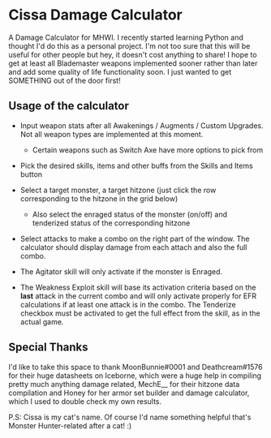 # Cissa Damage Calculator

A Damage Calculator for MHWI. I recently started learning Python and thought I'd do this as a personal project. I'm not too sure that this will be useful for other people but hey, it doesn't cost anything to share! I hope to get at least all Blademaster weapons implemented sooner rather than later and add some quality of life functionality soon. I just wanted to get SOMETHING out of the door first!

## Usage of the calculator

* Input weapon stats after all Awakenings / Augments / Custom Upgrades. Not all weapon types are implemented at this moment.
    * Certain weapons such as Switch Axe have more options to pick from

* Pick the desired skills, items and other buffs from the Skills and Items button

* Select a target monster, a target hitzone (just click the row corresponding to the hitzone in the grid below)
    * Also select the enraged status of the monster (on/off) and tenderized status of the corresponding hitzone

* Select attacks to make a combo on the right part of the window. The calculator should display damage from each attach and also the full combo.

* The Agitator skill will only activate if the monster is Enraged.

* The Weakness Exploit skill will base its activation criteria based on the **last** attack in the current combo and will only activate properly for EFR calculations if at least one attack is in the combo. The Tenderize checkbox must be activated to get the full effect from the skill, as in the actual game.

## Special Thanks
I'd like to take this space to thank MoonBunnie#0001 and Deathcream#1576 for their huge datasheets on Iceborne, which were a huge help in compiling pretty much anything damage related, MechE__ for their hitzone data compilation and Honey for her armor set builder and damage calculator, which I used to double check my own results.

P.S: Cissa is my cat's name. Of course I'd name something helpful that's Monster Hunter-related after a cat! :)